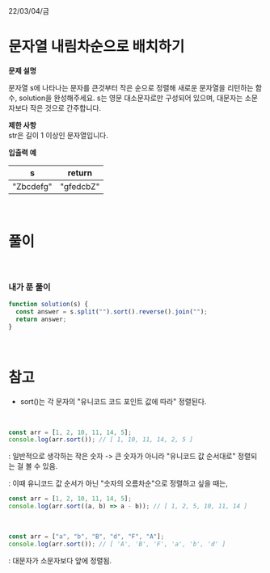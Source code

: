 22/03/04/금

<h1>문자열 내림차순으로 배치하기</h1>

<strong>문제 설명</strong>

문자열 s에 나타나는 문자를 큰것부터 작은 순으로 정렬해 새로운 문자열을 리턴하는 함수, solution을 완성해주세요.
s는 영문 대소문자로만 구성되어 있으며, 대문자는 소문자보다 작은 것으로 간주합니다.

<strong>제한 사항</strong>  
str은 길이 1 이상인 문자열입니다.

<strong>입출력 예</strong>

| s         | return    |
| --------- | --------- |
| "Zbcdefg" | "gfedcbZ" |

<br>

<h1>풀이</h1>

<br>
<h3>내가 푼 풀이</h3>

```javascript
function solution(s) {
  const answer = s.split("").sort().reverse().join("");
  return answer;
}
```

<br>
<h1>참고</h1>

- sort()는 각 문자의 "유니코드 코드 포인트 값에 따라" 정렬된다.

<br>

```javascript
const arr = [1, 2, 10, 11, 14, 5];
console.log(arr.sort()); // [ 1, 10, 11, 14, 2, 5 ]
```

: 일반적으로 생각하는 작은 숫자 -> 큰 숫자가 아니라 "유니코드 값 순서대로" 정렬되는 걸 볼 수 있음.

: 이때 유니코드 값 순서가 아닌 "숫자의 오름차순"으로 정렬하고 싶을 때는,

```javascript
const arr = [1, 2, 10, 11, 14, 5];
console.log(arr.sort((a, b) => a - b)); // [ 1, 2, 5, 10, 11, 14 ]
```

<br>

```javascript
const arr = ["a", "b", "B", "d", "F", "A"];
console.log(arr.sort()); // [ 'A', 'B', 'F', 'a', 'b', 'd' ]
```
: 대문자가 소문자보다 앞에 정렬됨.
